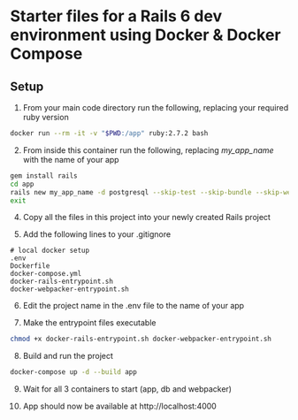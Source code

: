 # Starter files for a Rails 6 dev environment using Docker & Docker Compose

## Setup

1. From your main code directory run the following, replacing your required ruby version

```sh
docker run --rm -it -v "$PWD:/app" ruby:2.7.2 bash
```

2. From inside this container run the following, replacing _my_app_name_ with the name of your app

```sh
gem install rails
cd app
rails new my_app_name -d postgresql --skip-test --skip-bundle --skip-webpack-install
exit
```

4. Copy all the files in this project into your newly created Rails project

5. Add the following lines to your .gitignore

```
# local docker setup
.env
Dockerfile
docker-compose.yml
docker-rails-entrypoint.sh
docker-webpacker-entrypoint.sh
```

6. Edit the project name in the .env file to the name of your app

7. Make the entrypoint files executable

```sh
chmod +x docker-rails-entrypoint.sh docker-webpacker-entrypoint.sh
```

8. Build and run the project

```sh
docker-compose up -d --build app
```

9. Wait for all 3 containers to start (app, db and webpacker)

10. App should now be available at http://localhost:4000
